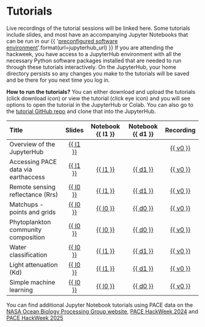 # Tutorials

Live recordings of the tutorial sessions will be linked here. Some tutorials include
slides, and most have an accompanying Jupyter Notebooks that can be run in our
{{ '[preconfigured software environment]({url})'.format(url=jupyterhub_url) }}
If you are attending the hackweek, you have access to a JupyterHub environment
with all the necessary Python software packages installed that are needed to run
through these tutorials interactively. On the JupyterHub, your home directory persists
so any changes you make to the tutorials will be saved and be there for you next
time you log in.

**How to run the tutorials?** You can either download and upload the tutorials (click download icon) or view the tutorial (click eye icon) and you will see options to open the tutorial in the JupyterHub or Colab. You can also go to the [tutorial GitHub repo](https://github.com/fish-pace/2025-tutorials) and clone that into the JupyterHub.

| Title | Slides | Notebook {{ l1 }} | Notebook {{ d1 }} | Recording |
| :---- | :----: | :------: | :-------: |  :-------: |
| Overview of the JupyterHub                  | [{{ l1 }}][jh-l]      |    |     |  [{{ v0 }}][jh-v]  |
| Accessing PACE data via earthaccess | [{{ l1 }}][ed-l] | [{{ l1 }}][ed-n] | <a href="notebooks/pace_earthdata_access.ipynb" download>{{ d1 }}</a> | [{{ v0 }}][ed-v] |
| Remote sensing reflectance (Rrs)  | [{{ l0 }}][rrs-l]   | [{{ l1 }}][rrs-n] |  <a href="notebooks/vizualization_rrs.ipynb" download>{{ d1 }}</a> |  [{{ v0 }}][rrs-v] |
| Matchups - points and grids | [{{ l0 }}][mu-l]   | [{{ l0 }}][mu-n] |  [{{ d0 }}][mu-d] |  [{{ v0 }}][mu-v] |
| Phytoplankton community composition  | [{{ l0 }}][moana-l]   | [{{ l0 }}][moana-n] |  [{{ d0 }}][moana-d] |  [{{ v0 }}][moana-v] |
| Water classification | [{{ l0 }}][wc-l]   | [{{ l1 }}][wc-n] |  <a href="notebooks/water_classification.ipynb" download>{{ d1 }}</a> |  [{{ v0 }}][wc-v] |
| Light attenuation (Kd)  | [{{ l0 }}][kd-l]   | [{{ l1 }}][kd-n] |  <a href="notebooks/kd_vizualization.ipynb" download>{{ d1 }}</a> |  [{{ v0 }}][kd-v] |
| Simple machine learning  | [{{ l0 }}][ml-l]   | [{{ l0 }}][ml-n] |  [{{ d0 }}][ml-d] |  [{{ v0 }}][ml-v] |

You can find additional Jupyter Notebook tutorials using PACE data on the [NASA Ocean Biology Processing Group website](https://oceancolor.gsfc.nasa.gov/resources/docs/tutorials/), [PACE HackWeek 2024](https://pacehackweek.github.io/pace-2024/) and [PACE HackWeek 2025](https://pacehackweek.github.io/pace-2025/)

[jh-n]: ""
[jh-l]: https://docs.google.com/presentation/d/13hEJXGTW0baH1TtP9GDzpu61HTk8LSipQL8fzF53CZ0/present
[jh-d]: ""
[jh-v]: ""

[ed-n]: notebooks/pace_earthdata_access
[ed-l]: https://docs.google.com/presentation/d/1PKJJ6139McB6WyPb1-z8YnlCjDa6k9jgcdSH3NpEkHc/present
[ed-d]: notebooks/pace_earthdata_access.ipynb
[ed-v]: ""

[rrs-n]: notebooks/vizualization_rrs
[rrs-l]: ""
[rrs-d]: notebooks/vizualization_rrs.ipynb
[rrs-v]: ""

[mu-n]: ""
[mu-l]: ""
[mu-d]: ""
[mu-v]: ""

[moana-n]: ""
[moana-l]: ""
[moana-d]: ""
[moana-v]: ""

[wc-n]: notebooks/water_classification
[wc-l]: ""
[wc-d]: notebooks/water_classification.ipynb
[wc-v]: ""

[kd-n]: notebooks/kd_vizualization
[kd-l]: ""
[kd-d]: notebooks/kd_vizualization.ipynb
[kd-v]: ""

[ml-n]: ""
[ml-l]: ""
[ml-d]: ""
[ml-v]: ""
